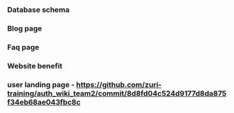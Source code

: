 ### Database schema
### Blog page
### Faq page
### Website benefit 
### user landing page - https://github.com/zuri-training/auth_wiki_team2/commit/8d8fd04c524d9177d8da875f34eb68ae043fbc8c